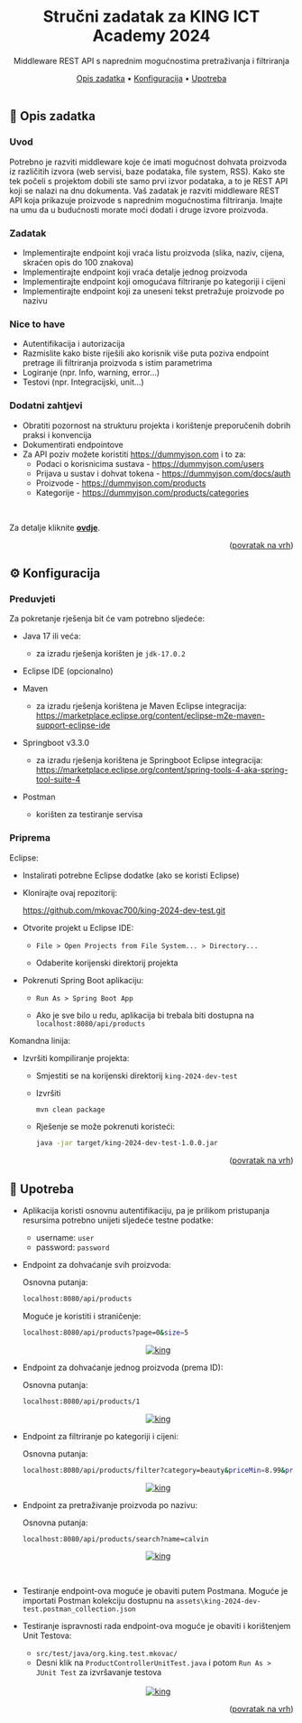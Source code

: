 <a name="readme-top"></a>

<!-- INTRO --> 
<div align="center">

  <h1 align="center">Stručni zadatak za KING ICT Academy 2024</h3>

  <p align="center">
    Middleware REST API s naprednim mogućnostima pretraživanja i filtriranja
  </p>
  <!-- TABLE OF CONTENTS -->
  <a href="#-opis-zadatka">Opis zadatka</a> • 
  <a href="#-konfiguracija">Konfiguracija</a> • 
  <a href="#-upotreba">Upotreba</a> 
</div>

<br>

<!-- ABOUT THE PROJECT -->

## 📝 Opis zadatka

### Uvod

Potrebno je razviti middleware koje će imati mogućnost dohvata proizvoda iz različitih izvora (web servisi, baze podataka, file system, RSS). Kako ste tek počeli s projektom dobili ste samo prvi izvor podataka, a to je REST API koji se nalazi na dnu dokumenta. Vaš zadatak je razviti middleware REST API koja prikazuje proizvode s naprednim mogućnostima filtriranja. Imajte na umu da u budućnosti morate moći dodati i druge izvore proizvoda.

### Zadatak

* Implementirajte endpoint koji vraća listu proizvoda (slika, naziv, cijena, skraćen opis do 100 znakova)
* Implementirajte endpoint koji vraća detalje jednog proizvoda
* Implementirajte endpoint koji omogućava filtriranje po kategoriji i cijeni
* Implementirajte endpoint koji za uneseni tekst pretražuje proizvode po nazivu

### Nice to have

* Autentifikacija i autorizacija
* Razmislite kako biste riješili ako korisnik više puta poziva endpoint pretrage ili filtriranja proizvoda s istim parametrima
* Logiranje (npr. Info, warning, error…)
* Testovi (npr. Integracijski, unit…)

### Dodatni zahtjevi

* Obratiti pozornost na strukturu projekta i korištenje preporučenih dobrih praksi i konvencija
* Dokumentirati endpointove
* Za API poziv možete koristiti https://dummyjson.com i to za:
    * Podaci o korisnicima sustava - https://dummyjson.com/users
    * Prijava u sustav i dohvat tokena - https://dummyjson.com/docs/auth
    * Proizvode - https://dummyjson.com/products
    * Kategorije - https://dummyjson.com/products/categories

<br/>

Za detalje kliknite <a href="./assets/King_Akademija_2024_DEV_test.pdf"><strong>ovdje</strong></a>.

<p align="right">(<a href="#readme-top">povratak na vrh</a>)</p>

## ⚙️ Konfiguracija

### Preduvjeti

Za pokretanje rješenja bit će vam potrebno sljedeće:

* Java 17 ili veća:
  * za izradu rješenja korišten je `jdk-17.0.2`

* Eclipse IDE (opcionalno)

* Maven 
    * za izradu rješenja korištena je Maven Eclipse integracija:
    https://marketplace.eclipse.org/content/eclipse-m2e-maven-support-eclipse-ide

* Springboot v3.3.0
    * za izradu rješenja korištena je Springboot Eclipse integracija:
    https://marketplace.eclipse.org/content/spring-tools-4-aka-spring-tool-suite-4

* Postman
    * korišten za testiranje servisa

### Priprema

  Eclipse:

  * Instalirati potrebne Eclipse dodatke (ako se koristi Eclipse)

  * Klonirajte ovaj repozitorij:

    https://github.com/mkovac700/king-2024-dev-test.git

  * Otvorite projekt u Eclipse IDE:

    * `File > Open Projects from File System... > Directory...` 

    * Odaberite korijenski direktorij projekta
  
  * Pokrenuti Spring Boot aplikaciju:

    * `Run As > Spring Boot App`

    * Ako je sve bilo u redu, aplikacija bi trebala biti dostupna na `localhost:8080/api/products`

  Komandna linija:

  * Izvršiti kompiliranje projekta:

    * Smjestiti se na korijenski direktorij `king-2024-dev-test`

    * Izvršiti

      ```bash
      mvn clean package
      ```

    * Rješenje se može pokrenuti koristeći:

      ```bash
      java -jar target/king-2024-dev-test-1.0.0.jar
      ```

<p align="right">(<a href="#readme-top">povratak na vrh</a>)</p>

## 🚀 Upotreba

* Aplikacija koristi osnovnu autentifikaciju, pa je prilikom pristupanja resursima potrebno unijeti sljedeće testne podatke:

    * username: `user`
    * password: `password`

* Endpoint za dohvaćanje svih proizvoda:

    Osnovna putanja:
    ```bash
    localhost:8080/api/products
    ```
    Moguće je koristiti i straničenje:
    ```bash
    localhost:8080/api/products?page=0&size=5
    ```

    <div align="center">
    <a href="https://raw.githubusercontent.com/mkovac700/king-2024-dev-test/docs/assets/Screenshot_1.png"><img alt="king" src="https://raw.githubusercontent.com/mkovac700/king-2024-dev-test/docs/assets/Screenshot_1.png"></a>
    </div>

* Endpoint za dohvaćanje jednog proizvoda (prema ID):

    Osnovna putanja:
    ```bash
    localhost:8080/api/products/1
    ```

    <div align="center">
    <a href="https://raw.githubusercontent.com/mkovac700/king-2024-dev-test/docs/assets/Screenshot_2.png"><img alt="king" src="https://raw.githubusercontent.com/mkovac700/king-2024-dev-test/docs/assets/Screenshot_2.png"></a>
    </div>

* Endpoint za filtriranje po kategoriji i cijeni:

    Osnovna putanja:
    ```bash
    localhost:8080/api/products/filter?category=beauty&priceMin=8.99&priceMax=12.99
    ```

    <div align="center">
    <a href="https://raw.githubusercontent.com/mkovac700/king-2024-dev-test/docs/assets/Screenshot_3.png"><img alt="king" src="https://raw.githubusercontent.com/mkovac700/king-2024-dev-test/docs/assets/Screenshot_3.png"></a>
    </div>

* Endpoint za pretraživanje proizvoda po nazivu:

    Osnovna putanja:
    ```bash
    localhost:8080/api/products/search?name=calvin
    ```

    <div align="center">
    <a href="https://raw.githubusercontent.com/mkovac700/king-2024-dev-test/docs/assets/Screenshot_4.png"><img alt="king" src="https://raw.githubusercontent.com/mkovac700/king-2024-dev-test/docs/assets/Screenshot_4.png"></a>
    </div>

<br/>

* Testiranje endpoint-ova moguće je obaviti putem Postmana. Moguće je importati Postman kolekciju dostupnu na `assets\king-2024-dev-test.postman_collection.json`

* Testiranje ispravnosti rada endpoint-ova moguće je obaviti i korištenjem Unit Testova:

    * `src/test/java/org.king.test.mkovac/`
    * Desni klik na `ProductControllerUnitTest.java` i potom `Run As > JUnit Test` za izvršavanje testova

    <br/>

    <div align="center">
    <a href="https://raw.githubusercontent.com/mkovac700/king-2024-dev-test/docs/assets/Screenshot_5.png"><img alt="king" src="https://raw.githubusercontent.com/mkovac700/king-2024-dev-test/docs/assets/Screenshot_5.png"></a>
    </div>

<p align="right">(<a href="#readme-top">povratak na vrh</a>)</p>


